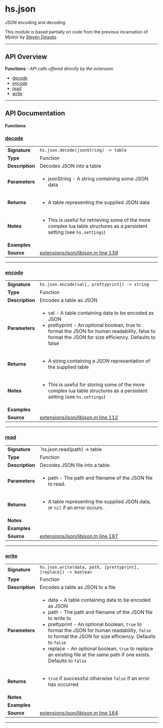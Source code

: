 # hs.json

JSON encoding and decoding

This module is based partially on code from the previous incarnation of Mjolnir by [Steven Degutis](https://github.com/sdegutis/).


---

## API Overview
**Functions** - _API calls offered directly by the extension_
 * [decode](#decode)
 * [encode](#encode)
 * [read](#read)
 * [write](#write)


---

## API Documentation

#### Functions


### [decode](#decode)

|                                             |                                                                                     |
| --------------------------------------------|-------------------------------------------------------------------------------------|
| **Signature**                               | `hs.json.decode(jsonString) -> table`                                                                    |
| **Type**                                    | Function                                                                     |
| **Description**                             | Decodes JSON into a table                                                                     |
| **Parameters**                              | <ul><li>jsonString - A string containing some JSON data</li></ul> |
| **Returns**                                 | <ul><li>A table representing the supplied JSON data</li></ul>          |
| **Notes**                                   | <ul><li>This is useful for retrieving some of the more complex lua table structures as a persistent setting (see `hs.settings`)</li></ul> |
| **Examples**                                | <ul></ul> |
| **Source**                                  | [extensions/json/libjson.m line 139](https://github.com/CommandPost/CommandPost-App/blob/master/extensions/json/libjson.m#L139) |

---


### [encode](#encode)

|                                             |                                                                                     |
| --------------------------------------------|-------------------------------------------------------------------------------------|
| **Signature**                               | `hs.json.encode(val[, prettyprint]) -> string`                                                                    |
| **Type**                                    | Function                                                                     |
| **Description**                             | Encodes a table as JSON                                                                     |
| **Parameters**                              | <ul><li>val - A table containing data to be encoded as JSON</li><li>prettyprint - An optional boolean, true to format the JSON for human readability, false to format the JSON for size efficiency. Defaults to false</li></ul> |
| **Returns**                                 | <ul><li>A string containing a JSON representation of the supplied table</li></ul>          |
| **Notes**                                   | <ul><li>This is useful for storing some of the more complex lua table structures as a persistent setting (see `hs.settings`)</li></ul> |
| **Examples**                                | <ul></ul> |
| **Source**                                  | [extensions/json/libjson.m line 112](https://github.com/CommandPost/CommandPost-App/blob/master/extensions/json/libjson.m#L112) |

---


### [read](#read)

|                                             |                                                                                     |
| --------------------------------------------|-------------------------------------------------------------------------------------|
| **Signature**                               | `hs.json.read(path) -> table | nil`                                                                    |
| **Type**                                    | Function                                                                     |
| **Description**                             | Decodes JSON file into a table.                                                                     |
| **Parameters**                              | <ul><li>path - The path and filename of the JSON file to read.</li></ul> |
| **Returns**                                 | <ul><li>A table representing the supplied JSON data, or `nil` if an error occurs.</li></ul>          |
| **Notes**                                   | <ul></ul> |
| **Examples**                                | <ul></ul> |
| **Source**                                  | [extensions/json/libjson.m line 197](https://github.com/CommandPost/CommandPost-App/blob/master/extensions/json/libjson.m#L197) |

---


### [write](#write)

|                                             |                                                                                     |
| --------------------------------------------|-------------------------------------------------------------------------------------|
| **Signature**                               | `hs.json.write(data, path, [prettyprint], [replace]) -> boolean`                                                                    |
| **Type**                                    | Function                                                                     |
| **Description**                             | Encodes a table as JSON to a file                                                                     |
| **Parameters**                              | <ul><li>data - A table containing data to be encoded as JSON</li><li>path - The path and filename of the JSON file to write to</li><li>prettyprint - An optional boolean, `true` to format the JSON for human readability, `false` to format the JSON for size efficiency. Defaults to `false`</li><li>replace - An optional boolean, `true` to replace an existing file at the same path if one exists. Defaults to `false`</li></ul> |
| **Returns**                                 | <ul><li>`true` if successful otherwise `false` if an error has occurred</li></ul>          |
| **Notes**                                   | <ul></ul> |
| **Examples**                                | <ul></ul> |
| **Source**                                  | [extensions/json/libjson.m line 164](https://github.com/CommandPost/CommandPost-App/blob/master/extensions/json/libjson.m#L164) |

---

